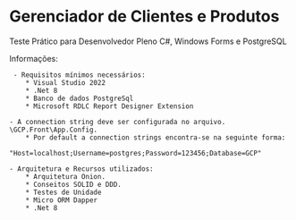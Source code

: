 # Gerenciador de Clientes e Produtos
Teste Prático para Desenvolvedor Pleno C#, Windows Forms e PostgreSQL

Informações:

     - Requisitos mínimos necessários:
        * Visual Studio 2022
        * .Net 8
        * Banco de dados PostgreSql
        * Microsoft RDLC Report Designer Extension
    
    - A connection string deve ser configurada no arquivo. \GCP.Front\App.Config.
        * Por default a connection strings encontra-se na seguinte forma:
            "Host=localhost;Username=postgres;Password=123456;Database=GCP"
    
    - Arquitetura e Recursos utilizados:
        * Arquitetura Onion.
        * Conseitos SOLID e DDD.
        * Testes de Unidade
        * Micro ORM Dapper
        * .Net 8
